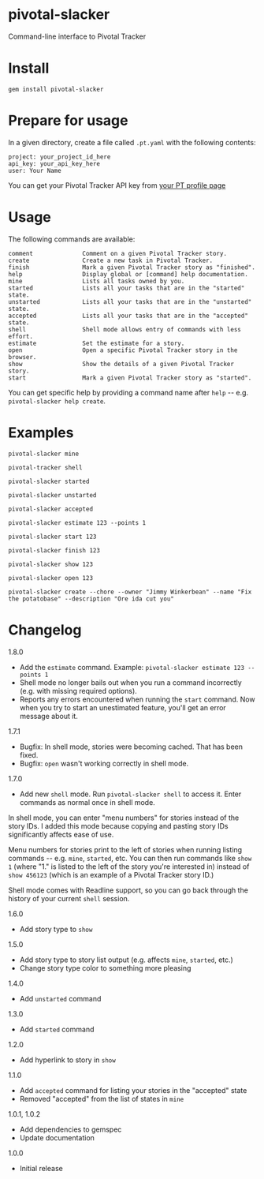 pivotal-slacker
===============

Command-line interface to Pivotal Tracker

Install
=======

`gem install pivotal-slacker`

Prepare for usage
=================

In a given directory, create a file called `.pt.yaml` with the following contents:

```
project: your_project_id_here
api_key: your_api_key_here
user: Your Name
```

You can get your Pivotal Tracker API key from [your PT profile page](https://www.pivotaltracker.com/profile)

Usage
=====

The following commands are available:

```
comment              Comment on a given Pivotal Tracker story.              
create               Create a new task in Pivotal Tracker.          
finish               Mark a given Pivotal Tracker story as "finished".              
help                 Display global or [command] help documentation.                
mine                 Lists all tasks owned by you.
started              Lists all your tasks that are in the "started" state.
unstarted            Lists all your tasks that are in the "unstarted" state.
accepted             Lists all your tasks that are in the "accepted" state.
shell                Shell mode allows entry of commands with less effort.
estimate             Set the estimate for a story.
open                 Open a specific Pivotal Tracker story in the browser.          
show                 Show the details of a given Pivotal Tracker story.             
start                Mark a given Pivotal Tracker story as "started".
```

You can get specific help by providing a command name after `help` -- e.g. `pivotal-slacker help create`.

Examples
========

`pivotal-slacker mine`

`pivotal-tracker shell`

`pivotal-slacker started`

`pivotal-slacker unstarted`

`pivotal-slacker accepted`

`pivotal-slacker estimate 123 --points 1`

`pivotal-slacker start 123`

`pivotal-slacker finish 123`

`pivotal-slacker show 123`

`pivotal-slacker open 123`

`pivotal-slacker create --chore --owner "Jimmy Winkerbean" --name "Fix the potatobase" --description "Ore ida cut you"`

Changelog
=========

1.8.0
- Add the `estimate` command. Example: `pivotal-slacker estimate 123 --points 1`
- Shell mode no longer bails out when you run a command incorrectly (e.g. with missing required options).
- Reports any errors encountered when running the `start` command. Now when you try to start an unestimated feature, you'll get an error message about it.

1.7.1
- Bugfix: In shell mode, stories were becoming cached. That has been fixed.
- Bugfix: `open` wasn't working correctly in shell mode.

1.7.0
- Add new `shell` mode. Run `pivotal-slacker shell` to access it. Enter commands as normal once in shell mode.

In shell mode, you can enter "menu numbers" for stories instead of the story IDs. I added this mode because copying and pasting story IDs significantly affects ease of use.

Menu numbers for stories print to the left of stories when running listing commands -- e.g. `mine`, `started`, etc. You can then run commands like `show 1` (where "1." is listed to the left of the story you're interested in) instead of `show 456123` (which is an example of a Pivotal Tracker story ID.)

Shell mode comes with Readline support, so you can go back through the history of your current `shell` session.

1.6.0
- Add story type to `show`

1.5.0
- Add story type to story list output (e.g. affects `mine`, `started`, etc.)
- Change story type color to something more pleasing

1.4.0
- Add `unstarted` command

1.3.0
- Add `started` command

1.2.0
- Add hyperlink to story in `show`

1.1.0
- Add `accepted` command for listing your stories in the "accepted" state
- Removed "accepted" from the list of states in `mine`

1.0.1, 1.0.2
- Add dependencies to gemspec
- Update documentation

1.0.0
- Initial release
